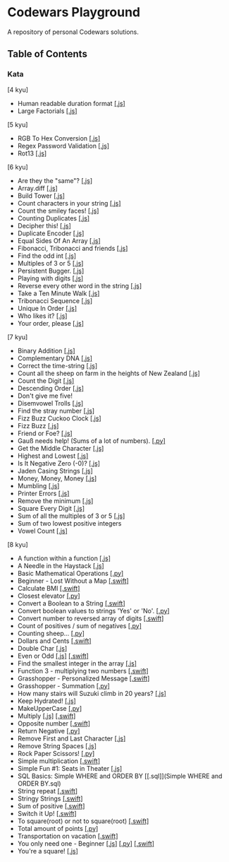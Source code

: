 # Codewars Playground

A repository of personal Codewars solutions.

## Table of Contents

### Kata

[4 kyu]

- Human readable duration format [[.js]](https://github.com/julienshim/Codewars-Playground/blob/master/JavaScript/4%20kyu/Human%20readable%20duration%20format.js)
- Large Factorials [[.js]](https://github.com/julienshim/Codewars-Playground/blob/master/JavaScript/4%20kyu/Large%20Factorials.js)

[5 kyu]

- RGB To Hex Conversion [[.js]](https://github.com/julienshim/Codewars-Playground/blob/master/JavaScript/5%20kyu/RGB%20To%20Hex%20Conversion.js)
- Regex Password Validation [[.js]](https://github.com/julienshim/Codewars-Playground/blob/master/JavaScript/5%20kyu/Regex%20Password%20Validation.js)
- Rot13 [[.js]](https://github.com/julienshim/Codewars-Playground/blob/master/JavaScript/5%20kyu/Rot13.js)

[6 kyu]

- Are they the "same"? [[.js]](https://github.com/julienshim/Codewars-Playground/blob/master/JavaScript/6%20kyu/Are%20they%20the%20same.js)
- Array.diff [[.js]](https://github.com/julienshim/Codewars-Playground/blob/master/JavaScript/6%20kyu/Array-diff.js)
- Build Tower [[.js]](https://github.com/julienshim/Codewars-Playground/blob/master/JavaScript/6%20kyu/Build%20Tower.js)
- Count characters in your string [[.js]](https://github.com/julienshim/Codewars-Playground/blob/master/JavaScript/6%20kyu/Count%20characters%20in%20your%20string.js)
- Count the smiley faces! [[.js]](https://github.com/julienshim/Codewars-Playground/blob/master/JavaScript/6%20kyu/Count%20the%20smiley%20faces.js)
- Counting Duplicates [[.js]](https://github.com/julienshim/Codewars-Playground/blob/master/JavaScript/6%20kyu/Counting%20Duplicates.js)
- Decipher this! [[.js]](https://github.com/julienshim/Codewars-Playground/blob/master/JavaScript/6%20kyu/Decipher%20this.js)
- Duplicate Encoder [[.js]](https://github.com/julienshim/Codewars-Playground/blob/master/JavaScript/6%20kyu/Duplicate%20Encoder.js)
- Equal Sides Of An Array [[.js]](https://github.com/julienshim/Codewars-Playground/blob/master/JavaScript/6%20kyu/Equal%20Sides%20Of%20An%20Array.js)
- Fibonacci, Tribonacci and friends [[.js]](https://github.com/julienshim/Codewars-Playground/blob/master/JavaScript/6%20kyu/Fibonacci%2C%20Tribonacci%20and%20friends.js)
- Find the odd int [[.js]](https://github.com/julienshim/Codewars-Playground/blob/master/JavaScript/6%20kyu/Find%20the%20odd%20int.js)
- Multiples of 3 or 5 [[.js]](https://github.com/julienshim/Codewars-Playground/blob/master/JavaScript/6%20kyu/Multiples%20of%203%20or%205.js)
- Persistent Bugger. [[.js]](https://github.com/julienshim/Codewars-Playground/blob/master/JavaScript/6%20kyu/Persistent%20Bugger.js)
- Playing with digits [[.js]](https://github.com/julienshim/Codewars-Playground/blob/master/JavaScript/6%20kyu/Playing%20with%20digits.js)
- Reverse every other word in the string [[.js]](https://github.com/julienshim/Codewars-Playground/blob/master/JavaScript/6%20kyu/Reverse%20every%20other%20word%20in%20the%20string.js)
- Take a Ten Minute Walk [[.js]](https://github.com/julienshim/Codewars-Playground/blob/master/JavaScript/6%20kyu/Take%20a%20Ten%20Minute%20Walk.js)
- Tribonacci Sequence [[.js]](https://github.com/julienshim/Codewars-Playground/blob/master/JavaScript/6%20kyu/Tribonacci%20Sequence.js)
- Unique In Order [[.js]](https://github.com/julienshim/Codewars-Playground/blob/master/JavaScript/6%20kyu/Unique%20In%20Order.js)
- Who likes it? [[.js]](https://github.com/julienshim/Codewars-Playground/blob/master/JavaScript/6%20kyu/Who%20likes%20it.js)
- Your order, please [[.js]](https://github.com/julienshim/Codewars-Playground/blob/master/JavaScript/6%20kyu/Your%20order%2C%20please.js)

[7 kyu]

- Binary Addition [[.js]](https://github.com/julienshim/Codewars-Playground/blob/master/JavaScript/7%20kyu/Binary%20Addition.js)
- Complementary DNA [[.js]](https://github.com/julienshim/Codewars-Playground/blob/master/JavaScript/7%20kyu/Complementary%20DNA.js)
- Correct the time-string [[.js]](https://github.com/julienshim/Codewars-Playground/blob/master/JavaScript/7%20kyu/Correct%20the%20time-string.js)
- Count all the sheep on farm in the heights of New Zealand [[.js]](https://github.com/julienshim/Codewars-Playground/blob/master/JavaScript/7%20kyu/Count%20all%20the%20sheep%20on%20farm%20in%20the%20heights%20of%20New%20Zealand.js)
- Count the Digit [[.js]](https://github.com/julienshim/Codewars-Playground/blob/master/JavaScript/7%20kyu/Count%20the%20Digit.js)
- Descending Order [[.js]](https://github.com/julienshim/Codewars-Playground/blob/master/JavaScript/7%20kyu/Descending%20Order.js)
- Don't give me five!
- Disemvowel Trolls [[.js]](https://github.com/julienshim/Codewars-Playground/blob/master/JavaScript/7%20kyu/Disemvowel%20Trolls.js)
- Find the stray number [[.js]](https://github.com/julienshim/Codewars-Playground/blob/master/JavaScript/7%20kyu/Find%20the%20stray%20number.js)
- Fizz Buzz Cuckoo Clock [[.js]](https://github.com/julienshim/Codewars-Playground/blob/master/JavaScript/7%20kyu/Fizz%20Buzz%20Cuckoo%20Clock.js)
- Fizz Buzz [[.js]](https://github.com/julienshim/Codewars-Playground/blob/master/JavaScript/7%20kyu/Fizz%20Buzz.js)
- Friend or Foe? [[.js]](https://github.com/julienshim/Codewars-Playground/blob/master/JavaScript/7%20kyu/Friend%20or%20Foe.js)
- Gauß needs help! (Sums of a lot of numbers). [[.py]](https://github.com/julienshim/Codewars-Playground/blob/master/Python/7%20kyu/Gau%C3%9F%20needs%20help%20-%20Sums%20of%20a%20lot%20of%20numbers.py)
- Get the Middle Character [[.js]](https://github.com/julienshim/Codewars-Playground/blob/master/JavaScript/7%20kyu/Get%20the%20Middle%20Character.js)
- Highest and Lowest [[.js]](https://github.com/julienshim/Codewars-Playground/blob/master/JavaScript/7%20kyu/Highest%20and%20Lowest.js)
- Is It Negative Zero (-0)? [[.js]](https://github.com/julienshim/Codewars-Playground/blob/master/JavaScript/7%20kyu/Is%20It%20Negative%20Zero%20-0.js)
- Jaden Casing Strings [[.js]](https://github.com/julienshim/Codewars-Playground/blob/master/JavaScript/7%20kyu/Jaden%20Casing%20Strings.js)
- Money, Money, Money [[.js]](https://github.com/julienshim/Codewars-Playground/blob/master/JavaScript/7%20kyu/Money%2C%20Money%2C%20Money.js)
- Mumbling [[.js]](https://github.com/julienshim/Codewars-Playground/blob/master/JavaScript/7%20kyu/Mumbling.js)
- Printer Errors [[.js]](https://github.com/julienshim/Codewars-Playground/blob/master/JavaScript/7%20kyu/Printer%20Errors.js)
- Remove the minimum [[.js]](https://github.com/julienshim/Codewars-Playground/blob/master/JavaScript/7%20kyu/Remove%20the%20minimum.js)
- Square Every Digit [[.js]](https://github.com/julienshim/Codewars-Playground/blob/master/JavaScript/7%20kyu/Square%20Every%20Digit.js)
- Sum of all the multiples of 3 or 5 [[.js]](https://github.com/julienshim/Codewars-Playground/blob/master/JavaScript/7%20kyu/Sum%20of%20all%20the%20multiples%20of%203%20or%205.js)
- Sum of two lowest positive integers
- Vowel Count [[.js]](https://github.com/julienshim/Codewars-Playground/blob/master/JavaScript/7%20kyu/Vowel%20Count.js)

[8 kyu]

- A function within a function [[.js]](https://github.com/julienshim/Codewars-Playground/blob/master/JavaScript/8%20kyu/A%20Needle%20in%20the%20Haystack.js)
- A Needle in the Haystack [[.js]](https://github.com/julienshim/Codewars-Playground/blob/master/JavaScript/8%20kyu/A%20function%20within%20a%20function.js)
- Basic Mathematical Operations [[.py]](https://github.com/julienshim/Codewars-Playground/blob/master/Python/8%20kyu/Basic%20Mathematical%20Operations.py)
- Beginner - Lost Without a Map [[.swift]](https://github.com/julienshim/Codewars-Playground/blob/master/Swift/8%20kyu/Beginner%20-%20Lost%20Without%20a%20Map.swift)
- Calculate BMI [[.swift]](https://github.com/julienshim/Codewars-Playground/blob/master/Swift/8%20kyu/Calculate%20BMI.swift)
- Closest elevator [[.py]](https://github.com/julienshim/Codewars-Playground/blob/master/Python/8%20kyu/Closest%20elevator.py)
- Convert a Boolean to a String [[.swift]](https://github.com/julienshim/Codewars-Playground/blob/master/Swift/8%20kyu/Convert%20a%20Boolean%20to%20a%20String.swift)
- Convert boolean values to strings 'Yes' or 'No'. [[.py]](https://github.com/julienshim/Codewars-Playground/blob/master/Python/8%20kyu/Convert%20boolean%20values%20to%20strings%20Yes%20or%20No.py)
- Convert number to reversed array of digits [[.swift]](https://github.com/julienshim/Codewars-Playground/blob/master/Swift/8%20kyu/Convert%20number%20to%20reversed%20array%20of%20digits.swift)
- Count of positives / sum of negatives [[.py]](https://github.com/julienshim/Codewars-Playground/blob/master/Python/8%20kyu/Count%20of%20positives%2C%20sum%20of%20negatives.py)
- Counting sheep... [[.py]](https://github.com/julienshim/Codewars-Playground/blob/master/Python/8%20kyu/Counting%20Sheep.py)
- Dollars and Cents [[.swift]](https://github.com/julienshim/Codewars-Playground/blob/master/Swift/8%20kyu/Dollars%20and%20Cents.swift)
- Double Char [[.js]](https://github.com/julienshim/Codewars-Playground/blob/master/JavaScript/8%20kyu/Double%20Char.js)
- Even or Odd [[.js]](https://github.com/julienshim/Codewars-Playground/blob/master/JavaScript/8%20kyu/Even%20or%20Odd.js) [[.swift]](https://github.com/julienshim/Codewars-Playground/blob/master/Swift/8%20kyu/Even%20or%20Odd.swift)
- Find the smallest integer in the array [[.js]](https://github.com/julienshim/Codewars-Playground/blob/master/JavaScript/8%20kyu/Find%20the%20smallest%20integer%20in%20the%20array.js)
- Function 3 - multiplying two numbers [[.swift]](https://github.com/julienshim/Codewars-Playground/blob/master/Swift/8%20kyu/Function%203%20-%20multiplying%20two%20numbers.swift)
- Grasshopper - Personalized Message [[.swift]](https://github.com/julienshim/Codewars-Playground/blob/master/Swift/8%20kyu/Grasshopper%20-%20Personalized%20Message.swift)
- Grasshopper - Summation [[.py]](https://github.com/julienshim/Codewars-Playground/blob/master/Python/8%20kyu/Grasshopper%20-%20Summation.py)
- How many stairs will Suzuki climb in 20 years? [[.js]](https://github.com/julienshim/Codewars-Playground/blob/master/JavaScript/8%20kyu/How%20many%20stairs%20will%20Suzuki%20climb%20in%2020%20years.js)
- Keep Hydrated! [[.js]](https://github.com/julienshim/Codewars-Playground/blob/master/JavaScript/8%20kyu/Keep%20Hydrated.js)
- MakeUpperCase [[.py]](https://github.com/julienshim/Codewars-Playground/blob/master/Python/8%20kyu/MakeUpperCase.py)
- Multiply [[.js]](https://github.com/julienshim/Codewars-Playground/blob/master/JavaScript/8%20kyu/Multiply.js) [[.swift]](https://github.com/julienshim/Codewars-Playground/blob/master/Swift/8%20kyu/Multiply.swift)
- Opposite number [[.swift]](https://github.com/julienshim/Codewars-Playground/blob/master/Swift/8%20kyu/Opposite%20number.swift)
- Return Negative [[.py]](https://github.com/julienshim/Codewars-Playground/blob/master/Python/8%20kyu/Return%20Negative.py)
- Remove First and Last Character [[.js]](https://github.com/julienshim/Codewars-Playground/blob/master/JavaScript/8%20kyu/Remove%20First%20and%20Last%20Character.js)
- Remove String Spaces [[.js]](https://github.com/julienshim/Codewars-Playground/blob/master/JavaScript/8%20kyu/Remove%20String%20Spaces.js)
- Rock Paper Scissors! [[.py]](https://github.com/julienshim/Codewars-Playground/blob/master/Python/8%20kyu/Rock%20Paper%20Scissors!.py)
- Simple multiplication [[.swift]](https://github.com/julienshim/Codewars-Playground/blob/master/Swift/8%20kyu/Simple%20multiplication.swift)
- Simple Fun #1: Seats in Theater [[.js]](https://github.com/julienshim/Codewars-Playground/blob/master/JavaScript/8%20kyu/Simple%20Fun%201%20-%20Seats%20in%20Theater.js)
- SQL Basics: Simple WHERE and ORDER BY [[.sql]](Simple WHERE and ORDER BY.sql)
- String repeat [[.swift]](https://github.com/julienshim/Codewars-Playground/blob/master/Swift/8%20kyu/String%20repeat.swift)
- Stringy Strings [[.swift]](https://github.com/julienshim/Codewars-Playground/blob/master/Swift/8%20kyu/Stringy%20Strings.swift)
- Sum of positive [[.swift]](https://github.com/julienshim/Codewars-Playground/blob/master/Swift/8%20kyu/Sum%20of%20positive.swift)
- Switch it Up! [[.swift]](https://github.com/julienshim/Codewars-Playground/blob/master/Swift/8%20kyu/Switch%20it%20Up.swift)
- To square(root) or not to square(root) [[.swift]](https://github.com/julienshim/Codewars-Playground/blob/master/Swift/8%20kyu/To%20square-root%20or%20not%20to%20square-root.swift)
- Total amount of points [[.py]](https://github.com/julienshim/Codewars-Playground/blob/master/Python/8%20kyu/Total%20amount%20of%20points.py)
- Transportation on vacation [[.swift]](https://github.com/julienshim/Codewars-Playground/blob/master/Swift/8%20kyu/Transportation%20on%20vacation.swift)
- You only need one - Beginner [[.js]](https://github.com/julienshim/Codewars-Playground/blob/master/JavaScript/8%20kyu/You%20only%20need%20one%20-%20Beginner.js) [[.py]](https://github.com/julienshim/Codewars-Playground/blob/master/Python/You%20only%20need%20one-Beginner.py) [[.swift]](https://github.com/julienshim/Codewars-Playground/blob/master/Swift/8%20kyu/You%20only%20need%20one-Beginner.playgroundYou%20only%20need%20one-Beginner.swift)
- You're a square! [[.js]](https://github.com/julienshim/Codewars-Playground/blob/master/JavaScript/8%20kyu/You're%20a%20square.js)
